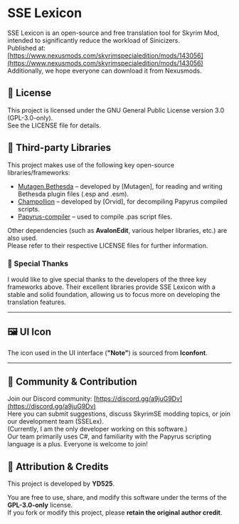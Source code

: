 # SSE Lexicon

SSE Lexicon is an open-source and free translation tool for Skyrim Mod, intended to significantly reduce the workload of Sinicizers.  
Published at: [https://www.nexusmods.com/skyrimspecialedition/mods/143056](https://www.nexusmods.com/skyrimspecialedition/mods/143056)  
Additionally, we hope everyone can download it from Nexusmods.

## 📄 License

This project is licensed under the GNU General Public License version 3.0 (GPL-3.0-only).  
See the LICENSE file for details.

## 🧩 Third-party Libraries

This project makes use of the following key open-source libraries/frameworks:

- [Mutagen.Bethesda](https://github.com/Mutagen-Modding/Mutagen) – developed by [Mutagen], for reading and writing Bethesda plugin files (.esp and .esm).
- [Champollion](https://github.com/Orvid/Champollion) – developed by [Orvid], for decompiling Papyrus compiled scripts.
- [Papyrus-compiler](https://github.com/russo-2025/papyrus-compiler) – used to compile .pas script files.

Other dependencies (such as **AvalonEdit**, various helper libraries, etc.) are also used.  
Please refer to their respective LICENSE files for further information.

### 🙏 Special Thanks

I would like to give special thanks to the developers of the three key frameworks above. Their excellent libraries provide SSE Lexicon with a stable and solid foundation, allowing us to focus more on developing the translation features.

---

## 🖼️ UI Icon

The icon used in the UI interface (**"Note"**) is sourced from **Iconfont**.

---

## 💬 Community & Contribution

Join our Discord community: [https://discord.gg/a9juG9Dv](https://discord.gg/a9juG9Dv)  
Here you can submit suggestions, discuss SkyrimSE modding topics, or join our development team (SSELex).  
(Currently, I am the only developer working on this software.)  
Our team primarily uses C#, and familiarity with the Papyrus scripting language is a plus. Everyone is welcome to join!

## 🙏 Attribution & Credits

This project is developed by **YD525**.

You are free to use, share, and modify this software under the terms of the **GPL-3.0-only** license.  
If you fork or modify this project, please **retain the original author credit**.
